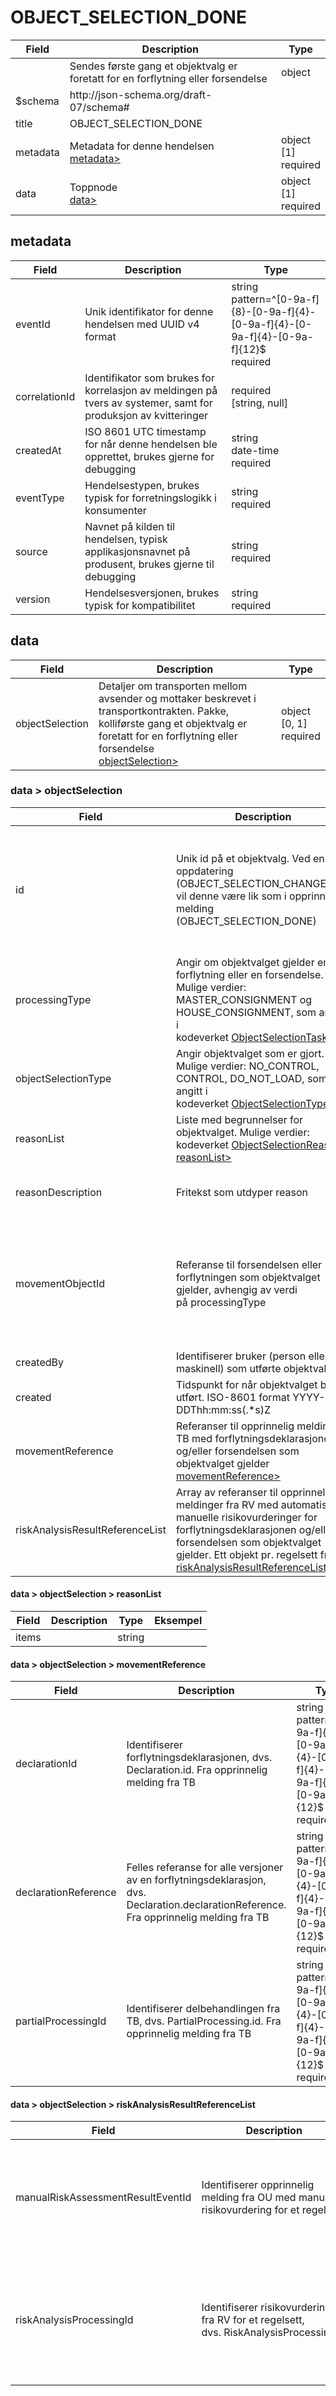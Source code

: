 

<a name="_"></a>
# OBJECT\_SELECTION\_DONE
| Field |Description |Type |
|  ----- | ----- | ----- |
|  | Sendes første gang et objektvalg er foretatt for en forflytning eller forsendelse | object |
| $schema | http://json\-schema.org/draft\-07/schema\# |  |
| title | OBJECT\_SELECTION\_DONE |  |
| metadata | Metadata for denne hendelsen<br />[metadata>](#metadata) | object<br />\[1\]<br />required |
| data | Toppnode<br />[data>](#data) | object<br />\[1\]<br />required |


<a name="metadata"></a>
## metadata
| Field |Description |Type |
|  ----- | ----- | ----- |
| eventId | Unik identifikator for denne hendelsen med UUID v4 format | string<br />pattern=^\[0\-9a\-f\]\{8\}\-\[0\-9a\-f\]\{4\}\-\[0\-9a\-f\]\{4\}\-\[0\-9a\-f\]\{4\}\-\[0\-9a\-f\]\{12\}$<br />required |
| correlationId | Identifikator som brukes for korrelasjon av meldingen på tvers av systemer, samt for produksjon av kvitteringer | required<br />\[string, null\] |
| createdAt | ISO 8601 UTC timestamp for når denne hendelsen ble opprettet, brukes gjerne for debugging | string<br />date\-time<br />required |
| eventType | Hendelsestypen, brukes typisk for forretningslogikk i konsumenter | string<br />required |
| source | Navnet på kilden til hendelsen, typisk applikasjonsnavnet på produsent, brukes gjerne til debugging | string<br />required |
| version | Hendelsesversjonen, brukes typisk for kompatibilitet | string<br />required |


<a name="data"></a>
## data
| Field |Description |Type |
|  ----- | ----- | ----- |
| objectSelection | Detaljer om transporten mellom avsender og mottaker beskrevet i transportkontrakten. Pakke, kolliførste gang et objektvalg er foretatt for en forflytning eller forsendelse<br />[objectSelection>](#data__objectSelection) | object<br />\[0, 1\]<br />required |


<a name="data__objectSelection"></a>
### data > objectSelection
| Field |Description |Type |Eksempel |Info |
|  ----- | ----- | ----- | ----- | ----- |
| id | Unik id på et objektvalg. Ved en oppdatering \(OBJECT\_SELECTION\_CHANGED\) vil denne være lik som i opprinnelig melding \(OBJECT\_SELECTION\_DONE\) | string<br />pattern=^\[0\-9a\-f\]\{8\}\-\[0\-9a\-f\]\{4\}\-\[0\-9a\-f\]\{4\}\-\[0\-9a\-f\]\{4\}\-\[0\-9a\-f\]\{12\}$<br />required | 7875daec\-4e3c\-49af\-a58d\-1cc4f0169eed |  |
| processingType | Angir om objektvalget gjelder en forflytning eller en forsendelse. Mulige verdier: MASTER\_CONSIGNMENT og HOUSE\_CONSIGNMENT, som angitt i kodeverket [ObjectSelectionTaskType](https://wikiprod.toll.no/display/KON/Kodeverk+-+Objektutvelgelse#KodeverkObjektutvelgelse-ObjectSelectionTaskType) | string<br />required | HOUSE\_CONSIGNMENT |  |
| objectSelectionType | Angir objektvalget som er gjort. Mulige verdier: NO\_CONTROL, CONTROL, DO\_NOT\_LOAD, som angitt i kodeverket [ObjectSelectionType](https://wikiprod.toll.no/display/KON/Kodeverk+-+Objektutvelgelse#KodeverkObjektutvelgelse-ObjectSelectionType) | string<br />required | NO\_CONTROL |  |
| reasonList | Liste med begrunnelser for objektvalget. Mulige verdier: kodeverket [ObjectSelectionReason](https://wikiprod.toll.no/display/KON/Kodeverk+-+Objektutvelgelse#KodeverkObjektutvelgelse-ObjectSelectionReason)<br />[reasonList>](#data__objectSelection__reasonList) | array<br />\[1, ...\]<br />required | \["NO\_RISK\_FOUND"\] |  |
| reasonDescription | Fritekst som utdyper reason | string |  | optional, ikke med hvis null |
| movementObjectId | Referanse til forsendelsen eller forflytningen som objektvalget gjelder, avhengig av verdi på processingType | string<br />pattern=^\[0\-9a\-f\]\{8\}\-\[0\-9a\-f\]\{4\}\-\[0\-9a\-f\]\{4\}\-\[0\-9a\-f\]\{4\}\-\[0\-9a\-f\]\{12\}$<br />required | e9357867\-bb7f\-4ea9\-a5d5\-f571427a42fd |  |
| createdBy | Identifiserer bruker \(person eller maskinell\) som utførte objektvalget | string<br />required | ABCD |  |
| created | Tidspunkt for når objektvalget ble utført. ISO\-8601 format YYYY\-MM\-DDThh:mm:ss\(.\*s\)Z | string<br />date\-time<br />required | 2021\-01\-06T07:18:36.129477500Z |  |
| movementReference | Referanser til opprinnelig melding fra TB med forflytningsdeklarasjonen og/eller forsendelsen som objektvalget gjelder<br />[movementReference>](#data__objectSelection__movementReference) | object<br />required |  |  |
| riskAnalysisResultReferenceList | Array av referanser til opprinnelige meldinger fra RV med automatisk og manuelle risikovurderinger for forflytningsdeklarasjonen og/eller forsendelsen som objektvalget gjelder. Ett objekt pr. regelsett fra RV<br />[riskAnalysisResultReferenceList>](#data__objectSelection__riskAnalysisResultReferenceList) | array<br />required |  |  |


<a name="data__objectSelection__reasonList"></a>
#### data > objectSelection > reasonList
| Field |Description |Type |Eksempel |
|  ----- | ----- | ----- | ----- |
| items |  | string |  |


<a name="data__objectSelection__movementReference"></a>
#### data > objectSelection > movementReference
| Field |Description |Type |Eksempel |
|  ----- | ----- | ----- | ----- |
| declarationId | Identifiserer forflytningsdeklarasjonen, dvs. Declaration.id. Fra opprinnelig melding fra TB | string<br />pattern=^\[0\-9a\-f\]\{8\}\-\[0\-9a\-f\]\{4\}\-\[0\-9a\-f\]\{4\}\-\[0\-9a\-f\]\{4\}\-\[0\-9a\-f\]\{12\}$<br />required | 3c166f08\-a210\-46c4\-80a5\-4d81a51f2a8d |
| declarationReference | Felles referanse for alle versjoner av en forflytningsdeklarasjon, dvs. Declaration.declarationReference. Fra opprinnelig melding fra TB | string<br />pattern=^\[0\-9a\-f\]\{8\}\-\[0\-9a\-f\]\{4\}\-\[0\-9a\-f\]\{4\}\-\[0\-9a\-f\]\{4\}\-\[0\-9a\-f\]\{12\}$<br />required | g857f532\-1759\-4535\-b04c\-695f2ace3f4c |
| partialProcessingId | Identifiserer delbehandlingen fra TB, dvs. PartialProcessing.id. Fra opprinnelig melding fra TB | string<br />pattern=^\[0\-9a\-f\]\{8\}\-\[0\-9a\-f\]\{4\}\-\[0\-9a\-f\]\{4\}\-\[0\-9a\-f\]\{4\}\-\[0\-9a\-f\]\{12\}$<br />required | 4369b7f0\-7371\-4482\-b972\-fc284e0c419c |


<a name="data__objectSelection__riskAnalysisResultReferenceList"></a>
#### data > objectSelection > riskAnalysisResultReferenceList
| Field |Description |Type |Info |Eksempel |
|  ----- | ----- | ----- | ----- | ----- |
| manualRiskAssessmentResultEventId | Identifiserer opprinnelig melding fra OU med manuell risikovurdering for et regelsett | string<br />pattern=^\[0\-9a\-f\]\{8\}\-\[0\-9a\-f\]\{4\}\-\[0\-9a\-f\]\{4\}\-\[0\-9a\-f\]\{4\}\-\[0\-9a\-f\]\{12\}$ | nullable, sendes ikke ved automatisk bortvalg | 6b94e6f4\-9104\-469f\-8837\-92c121046616 |
| riskAnalysisProcessingId | Identifiserer risikovurderingen fra RV for et regelsett, dvs. RiskAnalysisProcessing.id | string<br />pattern=^\[0\-9a\-f\]\{8\}\-\[0\-9a\-f\]\{4\}\-\[0\-9a\-f\]\{4\}\-\[0\-9a\-f\]\{4\}\-\[0\-9a\-f\]\{12\}$<br />required | not null | a057f532\-1759\-4535\-b04c\-695f2ace3f4c |